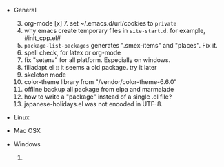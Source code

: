 
* General

     3. org-mode
 [x] 7. set ~/.emacs.d/url/cookies to `private`
     8. why emacs create temporary files in `site-start.d`. for example, #init_cpp.el#
     9. `package-list-packages` generates ".smex-items" and "places". Fix it.
     11. spell check, for latex or org-mode
     12. fix "setenv" for all platform. Especially on windows.
     13. filladapt.el :: it seems a old package. try it later
     14. skeleton mode
     15. color-theme library from "/vendor/color-theme-6.6.0"
     16. offline backup all package from elpa and marmalade
     17. how to write a "package" instead of a single .el file?
     18. japanese-holidays.el was not encoded in UTF-8.
    
* Linux

* Mac OSX

* Windows

  1. 
